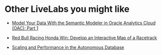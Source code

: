 # Other LiveLabs you might like

- [Model Your Data With the Semantic Modeler in Oracle Analytics Cloud (OAC): Part 1](https://livelabs.oracle.com/pls/apex/r/dbpm/livelabs/view-workshop?wid=3566)

- [Red Bull Racing Honda Win: Develop an Interactive Map of a Racetrack](https://livelabs.oracle.com/pls/apex/r/dbpm/livelabs/view-workshop?wid=896&clear=RR,180&session=9186177853010)

- [Scaling and Performance in the Autonomous Database](https://livelabs.oracle.com/pls/apex/dbpm/r/livelabs/view-workshop?wid=608)
